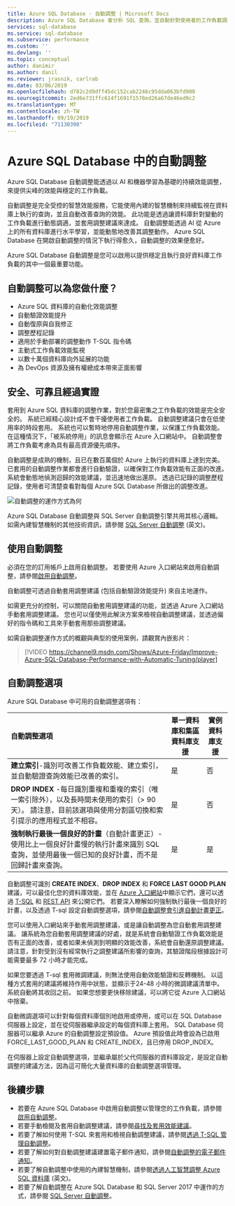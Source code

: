 ```yaml
---
title: Azure SQL Database - 自動調整 | Microsoft Docs
description: Azure SQL Database 會分析 SQL 查詢，並自動針對使用者的工作負載調整。
services: sql-database
ms.service: sql-database
ms.subservice: performance
ms.custom: ''
ms.devlang: ''
ms.topic: conceptual
author: danimir
ms.author: danil
ms.reviewer: jrasnik, carlrab
ms.date: 03/06/2019
ms.openlocfilehash: d782c2d9dff45dc152cab2246c95dda063bfd900
ms.sourcegitcommit: 2ed6e731ffc614f1691f1578ed26a67de46ed9c2
ms.translationtype: MT
ms.contentlocale: zh-TW
ms.lasthandoff: 09/19/2019
ms.locfileid: "71130398"
---
```

# <a name="automatic-tuning-in-azure-sql-database"></a>Azure SQL Database 中的自動調整

Azure SQL Database 自動調整能透過以 AI 和機器學習為基礎的持續效能調整，來提供尖峰的效能與穩定的工作負載。

自動調整是完全受控的智慧效能服務，它能使用內建的智慧機制來持續監視在資料庫上執行的查詢，並且自動改善查詢的效能。 此功能是透過讓資料庫針對變動的工作負載進行動態調適，並套用調整建議來達成。 自動調整能透過 AI 從 Azure 上的所有資料庫進行水平學習，並能動態地改善其調整動作。 Azure SQL Database 在開啟自動調整的情況下執行得愈久，自動調整的效果便愈好。

Azure SQL Database 自動調整是您可以啟用以提供穩定且執行良好資料庫工作負載的其中一個最重要功能。

## <a name="what-can-automatic-tuning-do-for-you"></a>自動調整可以為您做什麼？

- Azure SQL 資料庫的自動化效能調整
- 自動驗證效能提升
- 自動復原與自我修正
- 調整歷程記錄
- 適用於手動部署的調整動作 T-SQL 指令碼
- 主動式工作負載效能監視
- 以數十萬個資料庫向外延展的功能
- 為 DevOps 資源及擁有權總成本帶來正面影響

## <a name="safe-reliable-and-proven"></a>安全、可靠且經過實證

套用到 Azure SQL 資料庫的調整作業，對於您最密集之工作負載的效能是完全安全的。 系統已經精心設計成不會干擾使用者工作負載。 自動調整建議只會在低使用率的時段套用。 系統也可以暫時地停用自動調整作業，以保護工作負載效能。 在這種情況下，「被系統停用」的訊息會顯示在 Azure 入口網站中。 自動調整會將工作負載考慮為具有最高資源優先順序。

自動調整是成熟的機制，且已在數百萬個於 Azure 上執行的資料庫上達到完美。 已套用的自動調整作業都會進行自動驗證，以確保對工作負載效能有正面的改進。 系統會動態地偵測迴歸的效能建議，並迅速地做出還原。 透過已記錄的調整歷程記錄，使用者可清楚查看對每個 Azure SQL Database 所做出的調整改進。 

![自動調整的運作方式為何](./media/sql-database-automatic-tuning/how-does-automatic-tuning-work.png)

Azure SQL Database 自動調整與 SQL Server 自動調整引擎共用其核心邏輯。 如需內建智慧機制的其他技術資訊，請參閱 [SQL Server 自動調整](https://docs.microsoft.com/sql/relational-databases/automatic-tuning/automatic-tuning) \(英文\)。

## <a name="use-automatic-tuning"></a>使用自動調整

必須在您的訂用帳戶上啟用自動調整。 若要使用 Azure 入口網站來啟用自動調整，請參閱[啟用自動調整](sql-database-automatic-tuning-enable.md)。

自動調整可透過自動套用調整建議 (包括自動驗證效能提升) 來自主地運作。 

如需更充分的控制，可以關閉自動套用調整建議的功能，並透過 Azure 入口網站手動套用調整建議。 您也可以僅使用此解決方案來檢視自動調整建議，並透過偏好的指令碼和工具來手動套用那些調整建議。 

如需自動調整運作方式的概觀與典型的使用案例，請觀賞內嵌影片：


> [!VIDEO https://channel9.msdn.com/Shows/Azure-Friday/Improve-Azure-SQL-Database-Performance-with-Automatic-Tuning/player]
>

## <a name="automatic-tuning-options"></a>自動調整選項

Azure SQL Database 中可用的自動調整選項有：

| 自動調整選項 | 單一資料庫和集區資料庫支援 | 實例資料庫支援 |
| :----------------------------- | ----- | ----- |
| **建立索引**-識別可改善工作負載效能、建立索引，並自動驗證查詢效能已改善的索引。 | 是 | 否 | 
| **DROP INDEX** -每日識別重複和重複的索引（唯一索引除外），以及長時間未使用的索引（> 90 天）。 請注意，目前該選項與使用分割區切換和索引提示的應用程式並不相容。 | 是 | 否 |
| **強制執行最後一個良好的計畫**（自動計畫更正）-使用比上一個良好計畫慢的執行計畫來識別 SQL 查詢，並使用最後一個已知的良好計畫，而不是回歸計畫來查詢。 | 是 | 是 |

自動調整可識別 **CREATE INDEX**、**DROP INDEX** 和 **FORCE LAST GOOD PLAN** 建議，可以最佳化您的資料庫效能，並在 [Azure 入口網站](sql-database-advisor-portal.md)中顯示它們，還可以透過 [T-SQL](https://docs.microsoft.com/sql/t-sql/statements/alter-database-transact-sql-set-options?view=azuresqldb-current) 和 [REST API](https://docs.microsoft.com/rest/api/sql/serverautomatictuning) 來公開它們。 若要深入瞭解如何強制執行最後一個良好的計畫，以及透過 T-sql 設定自動調整選項，請參閱[自動調整會引進自動計畫更正](https://azure.microsoft.com/blog/automatic-tuning-introduces-automatic-plan-correction-and-t-sql-management/)。

您可以使用入口網站來手動套用調整建議，或是讓自動調整為您自動套用調整建議。 讓系統為您自動套用調整建議的好處，就是系統會自動驗證工作負載效能是否有正面的改善，或者如果未偵測到明顯的效能改善，系統會自動還原調整建議。 請注意，針對受到沒有經常執行之調整建議所影響的查詢，其驗證階段根據設計可能需要最多 72 小時才能完成。

如果您要透過 T-sql 套用微調建議，則無法使用自動效能驗證和反轉機制。 以這種方式套用的建議將維持作用中狀態，並顯示于24-48 小時的微調建議清單中。 系統自動將其收回之前。 如果您想要更快移除建議，可以將它從 Azure 入口網站中捨棄。

自動微調選項可以針對每個資料庫個別地啟用或停用，或可以在 SQL Database 伺服器上設定，並在從伺服器繼承設定的每個資料庫上套用。 SQL Database 伺服器可以繼承 Azure 的自動調整設定預設值。 Azure 預設值此時會設為已啟用 FORCE_LAST_GOOD_PLAN 和 CREATE_INDEX，且已停用 DROP_INDEX。

在伺服器上設定自動調整選項，並繼承屬於父代伺服器的資料庫設定，是設定自動調整的建議方法，因為這可簡化大量資料庫的自動調整選項管理。

## <a name="next-steps"></a>後續步驟

- 若要在 Azure SQL Database 中啟用自動調整以管理您的工作負載，請參閱[啟用自動調整](sql-database-automatic-tuning-enable.md)。
- 若要手動檢閱及套用自動調整建議，請參閱[尋找及套用效能建議](sql-database-advisor-portal.md)。
- 若要了解如何使用 T-SQL 來套用和檢視自動調整建議，請參閱[透過 T-SQL 管理自動調整](https://azure.microsoft.com/blog/automatic-tuning-introduces-automatic-plan-correction-and-t-sql-management/)。
- 若要了解如何對自動調整建議建置電子郵件通知，請參閱[自動調整的電子郵件通知](sql-database-automatic-tuning-email-notifications.md)。
- 若要了解自動調整中使用的內建智慧機制，請參閱[透過人工智慧調整 Azure SQL 資料庫](https://azure.microsoft.com/blog/artificial-intelligence-tunes-azure-sql-databases/) \(英文\)。
- 若要了解自動調整在 Azure SQL Database 和 SQL Server 2017 中運作的方式，請參閱 [SQL Server 自動調整](https://docs.microsoft.com/sql/relational-databases/automatic-tuning/automatic-tuning)。

